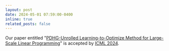 ```yaml
---
layout: post
date: 2024-05-01 07:59:00-0400
inline: true
related_posts: false
---
```


Our paper entitled "[PDHG-Unrolled Learning-to-Optimize Method for Large-Scale Linear Programming](https://arxiv.org/abs/2406.01908)" is accepted by [ICML 2024](https://icml.cc/).
